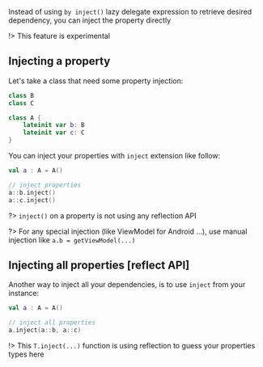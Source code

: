 
Instead of using `by inject()` lazy delegate expression to retrieve desired dependency, you can inject the property directly

!> This feature is experimental

## Injecting a property

Let's take a class that need some property injection:

```kotlin
class B
class C

class A {
    lateinit var b: B
    lateinit var c: C
}
```

You can inject your properties with `inject` extension like follow:

```kotlin
val a : A = A()

// inject properties
a::b.inject()
a::c.inject()
```

?> `inject()` on a property is not using any reflection API

?> For any special injection (like ViewModel for Android ...), use manual injection like `a.b = getViewModel(...)`

## Injecting all properties [reflect API]

Another way to inject all your dependencies, is to use `inject` from your instance:

```kotlin
val a : A = A()

// inject all properties
a.inject(a::b, a::c)
```

!> This `T.inject(...)` function is using reflection to guess your properties types here